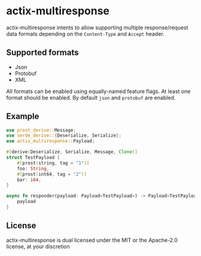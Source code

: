 # actix-multiresponse
actix-multiresponse intents to allow supporting multiple response/request data formats depending on the `Content-Type` and `Accept` header.

## Supported formats
- Json
- Protobuf
- XML

All formats can be enabled using equally-named feature flags. At least one format should be enabled.
By default `json` and `protobuf` are enabled.

## Example
```rs
use prost_derive::Message;
use serde_derive::{Deserialize, Serialize};
use actix_multiresponse::Payload;

#[derive(Deserialize, Serialize, Message, Clone)]
struct TestPayload {
    #[prost(string, tag = "1")]
    foo: String,
    #[prost(int64, tag = "2")]
    bar: i64,
}

async fn responder(payload: Payload<TestPayload>) -> Payload<TestPayload> {
    payload
}
```

## License
actix-multiresponse is dual licensed under the MIT or the Apache-2.0 license, at your discretion